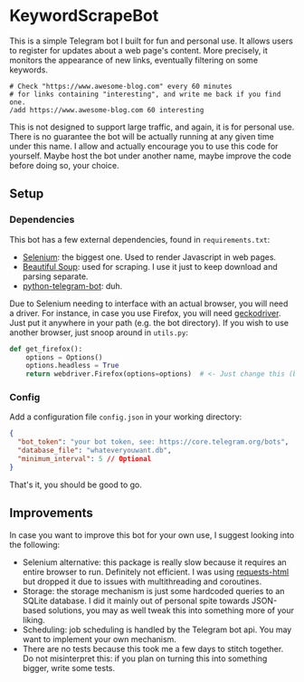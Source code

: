 # KeywordScrapeBot

This is a simple Telegram bot I built for fun and personal use. It allows users to register for updates about a web
page's content. More precisely, it monitors the appearance of new links, eventually filtering on some keywords.

```gitignore
# Check "https://www.awesome-blog.com" every 60 minutes
# for links containing "interesting", and write me back if you find one.
/add https://www.awesome-blog.com 60 interesting
```

This is not designed to support large traffic, and again, it is for personal use. There is no guarantee the bot will be
actually running at any given time under this name. I allow and actually encourage you to use this code for yourself.
Maybe host the bot under another name, maybe improve the code before doing so, your choice.

## Setup

### Dependencies

This bot has a few external dependencies, found in `requirements.txt`:

- [Selenium](https://pypi.org/project/selenium/): the biggest one. Used to render Javascript in web pages.
- [Beautiful Soup](https://www.crummy.com/software/BeautifulSoup/bs4/doc/): used for scraping. I use it just to keep
  download and parsing separate.
- [python-telegram-bot](https://github.com/python-telegram-bot/python-telegram-bot): duh.

Due to Selenium needing to interface with an actual browser, you will need a driver. For instance, in case you use
Firefox, you will need [geckodriver](https://github.com/mozilla/geckodriver). Just put it anywhere in your path (e.g.
the bot directory). If you wish to use another browser, just snoop around in `utils.py`:

```python
def get_firefox():
    options = Options()
    options.headless = True
    return webdriver.Firefox(options=options)  # <- Just change this (browser options may vary).
```

### Config

Add a configuration file `config.json` in your working directory:

```json
{
  "bot_token": "your bot token, see: https://core.telegram.org/bots",
  "database_file": "whateveryouwant.db",
  "minimum_interval": 5 // Optional
}
```

That's it, you should be good to go.

## Improvements

In case you want to improve this bot for your own use, I suggest looking into the following:

- Selenium alternative: this package is really slow because it requires an entire browser to run. Definitely not
  efficient. I was using [requests-html](https://pypi.org/project/requests-html/) but dropped it due to issues with
  multithreading and coroutines.
- Storage: the storage mechanism is just some hardcoded queries to an SQLite database. I did it mainly out of personal
  spite towards JSON-based solutions, you may as well tweak this into something more of your liking.
- Scheduling: job scheduling is handled by the Telegram bot api. You may want to implement your own mechanism.
- There are no tests because this took me a few days to stitch together. Do not misinterpret this: if you plan on
  turning this into something bigger, write some tests.
